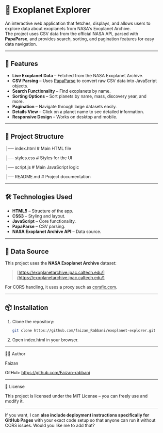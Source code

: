 # 🌌 Exoplanet Explorer

An interactive web application that fetches, displays, and allows users to explore data about exoplanets from NASA's Exoplanet Archive.  
The project uses CSV data from the official NASA API, parsed with **PapaParse**, and provides search, sorting, and pagination features for easy data navigation.

---

## 🚀 Features

- **Live Exoplanet Data** – Fetched from the NASA Exoplanet Archive.
- **CSV Parsing** – Uses [PapaParse](https://www.papaparse.com/) to convert raw CSV data into JavaScript objects.
- **Search Functionality** – Find exoplanets by name.
- **Sorting Options** – Sort planets by name, mass, discovery year, and more.
- **Pagination** – Navigate through large datasets easily.
- **Details View** – Click on a planet name to see detailed information.
- **Responsive Design** – Works on desktop and mobile.

---

## 📂 Project Structure

│── index.html # Main HTML file

│── styles.css # Styles for the UI

│── script.js # Main JavaScript logic

│── README.md # Project documentation


---

## 🛠️ Technologies Used

- **HTML5** – Structure of the app.
- **CSS3** – Styling and layout.
- **JavaScript** – Core functionality.
- **PapaParse** – CSV parsing.
- **NASA Exoplanet Archive API** – Data source.

---

## 🔗 Data Source

This project uses the **NASA Exoplanet Archive** dataset:

> [https://exoplanetarchive.ipac.caltech.edu/](https://exoplanetarchive.ipac.caltech.edu/)

For CORS handling, it uses a proxy such as [corsfix.com](https://corsfix.com).

---

## 📦 Installation

1. Clone the repository:
   ```bash
   git clone https://github.com/faizan_Rabbani/exoplanet-explorer.git

2. Open index.html in your browser.

---

🧑‍💻 Author

Faizan

GitHub: https://github.com/Faizan-rabbani 

---

📜 License

This project is licensed under the MIT License – you can freely use and modify it.

---

If you want, I can **also include deployment instructions specifically for GitHub Pages** with your exact code setup so that anyone can run it without CORS issues. Would you like me to add that?
